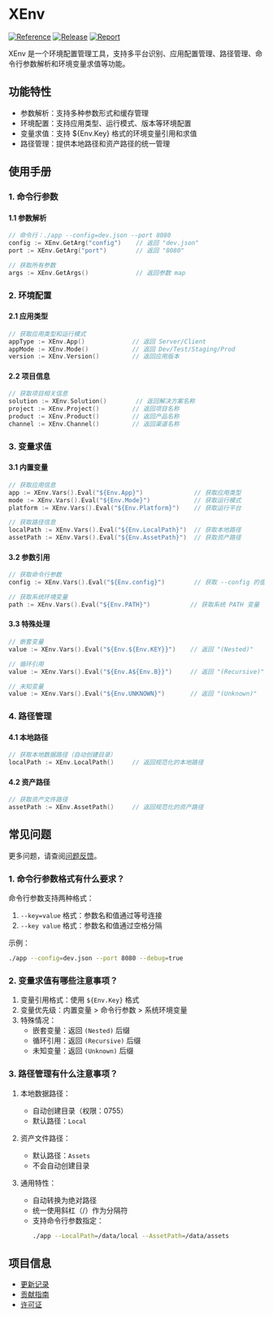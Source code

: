 # XEnv

[![Reference](https://pkg.go.dev/badge/github.com/eframework-org/EP.GO.UTIL/XEnv.svg)](https://pkg.go.dev/github.com/eframework-org/EP.GO.UTIL/XEnv)
[![Release](https://img.shields.io/github/v/tag/eframework-org/EP.GO.UTIL)](https://github.com/eframework-org/EP.GO.UTIL/tags)
[![Report](https://goreportcard.com/badge/github.com/eframework-org/EP.GO.UTIL)](https://goreportcard.com/report/github.com/eframework-org/EP.GO.UTIL)

XEnv 是一个环境配置管理工具，支持多平台识别、应用配置管理、路径管理、命令行参数解析和环境变量求值等功能。

## 功能特性

- 参数解析：支持多种参数形式和缓存管理
- 环境配置：支持应用类型、运行模式、版本等环境配置
- 变量求值：支持 ${Env.Key} 格式的环境变量引用和求值
- 路径管理：提供本地路径和资产路径的统一管理

## 使用手册

### 1. 命令行参数

#### 1.1 参数解析
```go
// 命令行：./app --config=dev.json --port 8080
config := XEnv.GetArg("config")    // 返回 "dev.json"
port := XEnv.GetArg("port")        // 返回 "8080"

// 获取所有参数
args := XEnv.GetArgs()             // 返回参数 map
```

### 2. 环境配置

#### 2.1 应用类型
```go
// 获取应用类型和运行模式
appType := XEnv.App()             // 返回 Server/Client
appMode := XEnv.Mode()            // 返回 Dev/Test/Staging/Prod
version := XEnv.Version()         // 返回应用版本
```

#### 2.2 项目信息
```go
// 获取项目相关信息
solution := XEnv.Solution()        // 返回解决方案名称
project := XEnv.Project()         // 返回项目名称
product := XEnv.Product()         // 返回产品名称
channel := XEnv.Channel()         // 返回渠道名称
```

### 3. 变量求值

#### 3.1 内置变量
```go
// 获取应用信息
app := XEnv.Vars().Eval("${Env.App}")              // 获取应用类型
mode := XEnv.Vars().Eval("${Env.Mode}")            // 获取运行模式
platform := XEnv.Vars().Eval("${Env.Platform}")    // 获取运行平台

// 获取路径信息
localPath := XEnv.Vars().Eval("${Env.LocalPath}")  // 获取本地路径
assetPath := XEnv.Vars().Eval("${Env.AssetPath}")  // 获取资产路径
```

#### 3.2 参数引用
```go
// 获取命令行参数
config := XEnv.Vars().Eval("${Env.config}")        // 获取 --config 的值

// 获取系统环境变量
path := XEnv.Vars().Eval("${Env.PATH}")           // 获取系统 PATH 变量
```

#### 3.3 特殊处理
```go
// 嵌套变量
value := XEnv.Vars().Eval("${Env.${Env.KEY}}")    // 返回 "(Nested)"

// 循环引用
value := XEnv.Vars().Eval("${Env.A${Env.B}}")     // 返回 "(Recursive)"

// 未知变量
value := XEnv.Vars().Eval("${Env.UNKNOWN}")       // 返回 "(Unknown)"
```

### 4. 路径管理

#### 4.1 本地路径
```go
// 获取本地数据路径（自动创建目录）
localPath := XEnv.LocalPath()     // 返回规范化的本地路径
```

#### 4.2 资产路径
```go
// 获取资产文件路径
assetPath := XEnv.AssetPath()     // 返回规范化的资产路径
```

## 常见问题

更多问题，请查阅[问题反馈](../CONTRIBUTING.md#问题反馈)。

### 1. 命令行参数格式有什么要求？

命令行参数支持两种格式：
1. `--key=value` 格式：参数名和值通过等号连接
2. `--key value` 格式：参数名和值通过空格分隔

示例：
```bash
./app --config=dev.json --port 8080 --debug=true
```

### 2. 变量求值有哪些注意事项？

1. 变量引用格式：使用 `${Env.Key}` 格式
2. 变量优先级：内置变量 > 命令行参数 > 系统环境变量
3. 特殊情况：
   - 嵌套变量：返回 `(Nested)` 后缀
   - 循环引用：返回 `(Recursive)` 后缀
   - 未知变量：返回 `(Unknown)` 后缀

### 3. 路径管理有什么注意事项？

1. 本地数据路径：
   - 自动创建目录（权限：0755）
   - 默认路径：`Local`

2. 资产文件路径：
   - 默认路径：`Assets`
   - 不会自动创建目录

3. 通用特性：
   - 自动转换为绝对路径
   - 统一使用斜杠（/）作为分隔符
   - 支持命令行参数指定：
     ```bash
     ./app --LocalPath=/data/local --AssetPath=/data/assets
     ```

## 项目信息

- [更新记录](../CHANGELOG.md)
- [贡献指南](../CONTRIBUTING.md)
- [许可证](../LICENSE) 